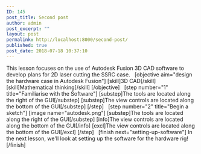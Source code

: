 ```yaml
---
ID: 145
post_title: Second post
author: admin
post_excerpt: ""
layout: post
permalink: http://localhost:8000/second-post/
published: true
post_date: 2018-07-18 10:37:10
---
```

This lesson focuses on the use of Autodesk Fusion 3D CAD software to develop plans for 2D laser cutting the SSRC case.   [objective aim="design the hardware case in Autodesk Fusion"] [skill]3D CAD[/skill] [skill]Mathematical thinking[/skill] [/objective]   [step number="1" title="Familiarise with the Software"] [substep]The tools are located along the right of the GUI[/substep] [substep]The view controls are located along the bottom of the GUI[/substep] [/step]   [step number="2" title="Begin a sketch"] [image name="autodesk.png"] [substep]The tools are located along the right of the GUI[/substep] [info]The view controls are located along the bottom of the GUI[/info] [excl]The view controls are located along the bottom of the GUI[/excl] [/step]   [finish next="setting-up-software"] In the next lesson, we'll look at setting up the software for the hardware rig! [/finish]